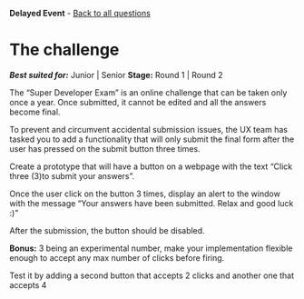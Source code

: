 **Delayed Event** - [Back to all questions](toc.md)

# The challenge

**_Best suited for:_** Junior | Senior **Stage:** Round 1 | Round 2

The “Super Developer Exam” is an online challenge that can be taken only once a year. Once submitted, it cannot be edited and all the answers become final.

To prevent and circumvent accidental submission issues, the UX team has tasked you to add a functionality that will only submit the final form after the user has pressed on the submit button three times.

Create a prototype that will have a button on a webpage with the text “Click three (3)to submit your answers”.

Once the user click on the button 3 times, display an alert to the window with the message “Your answers have been submitted. Relax and good luck :)”

After the submission, the button should be disabled.

**Bonus:** 3 being an experimental number, make your implementation flexible enough to accept any max number of clicks before firing.

Test it by adding a second button that accepts 2 clicks and another one that accepts 4
